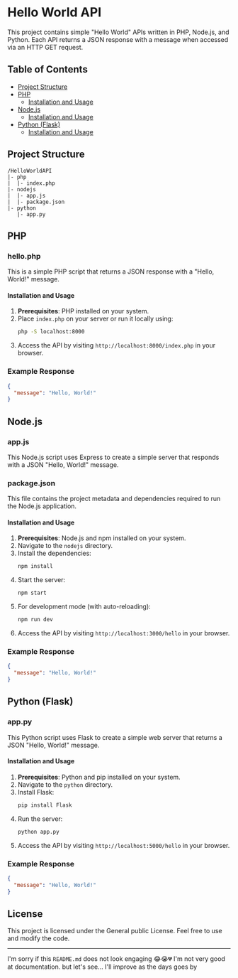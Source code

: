 # Hello World API

This project contains simple "Hello World" APIs written in PHP, Node.js, and Python. Each API returns a JSON response with a message when accessed via an HTTP GET request.

## Table of Contents
- [Project Structure](#project-structure)
- [PHP](#php)
  - [Installation and Usage](#installation-and-usage)
- [Node.js](#nodejs)
  - [Installation and Usage](#installation-and-usage-1)
- [Python (Flask)](#python-flask)
  - [Installation and Usage](#installation-and-usage-2)

## Project Structure

```
/HelloWorldAPI
|- php
|  |- index.php
|- nodejs
|  |- app.js
|  |- package.json
|- python
   |- app.py
```

## PHP

### hello.php
This is a simple PHP script that returns a JSON response with a "Hello, World!" message.

#### Installation and Usage
1. **Prerequisites**: PHP installed on your system.
2. Place `index.php` on your server or run it locally using:
   ```bash
   php -S localhost:8000
   ```
3. Access the API by visiting `http://localhost:8000/index.php` in your browser.

### Example Response
```json
{
  "message": "Hello, World!"
}
```

## Node.js

### app.js
This Node.js script uses Express to create a simple server that responds with a JSON "Hello, World!" message.

### package.json
This file contains the project metadata and dependencies required to run the Node.js application.

#### Installation and Usage
1. **Prerequisites**: Node.js and npm installed on your system.
2. Navigate to the `nodejs` directory.
3. Install the dependencies:
   ```bash
   npm install
   ```
4. Start the server:
   ```bash
   npm start
   ```
5. For development mode (with auto-reloading):
   ```bash
   npm run dev
   ```
6. Access the API by visiting `http://localhost:3000/hello` in your browser.

### Example Response
```json
{
  "message": "Hello, World!"
}
```

## Python (Flask)

### app.py
This Python script uses Flask to create a simple web server that returns a JSON "Hello, World!" message.

#### Installation and Usage
1. **Prerequisites**: Python and pip installed on your system.
2. Navigate to the `python` directory.
3. Install Flask:
   ```bash
   pip install Flask
   ```
4. Run the server:
   ```bash
   python app.py
   ```
5. Access the API by visiting `http://localhost:5000/hello` in your browser.

### Example Response
```json
{
  "message": "Hello, World!"
}
```

## License
This project is licensed under the General public License. Feel free to use and modify the code.

---

I'm sorry if this `README.md` does not look engaging 😂😭💔 I'm not very good at documentation. but let's see... I'll improve as the days goes by
